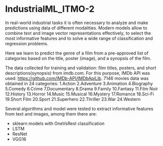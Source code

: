 # IndustrialML_ITMO-2

In  real-world  industrial  tasks  it  is  often  necessary  to  analyze  and  make  predictions  using  data  of different  modalities.  Modern  models  allow  to  combine  text  and  image  vector  representations effectively,  to  select  the  most  informative  features  and  to  solve  a  wide  range  of  classification  and regression problems.

Here we learn to predict the genre of a film from a pre-approved list of categories based on the title, poster (image), and a synopsis of the film.

The data collected for training and validation: film titles, posters, and short descriptions(synopsis) from imdb.com. For this purpose, IMDb API was used: https://github.com/IMDb-API/IMDbApiLib. 7146 movies data was obtained in 24 categories:
1.Action
2.Adventure
3.Animation
4.Biography
5.Comedy
6.Crime
7.Documentary
8.Drama
9.Family
10.Fantasy
11.Film Noir
12.History
13.Horror
14.Music
15.Musical
16.Mystery
17.Romance
18.Sci-Fi
19.Short Film
20.Sport
21.Superhero
22.Thriller
23.War
24.Western

Several algorithms and model were tested to extract informative features from text and images, among them there are:
- sklearn models with OneVsRest classification
- LSTM
- ResNet
- VGG16

